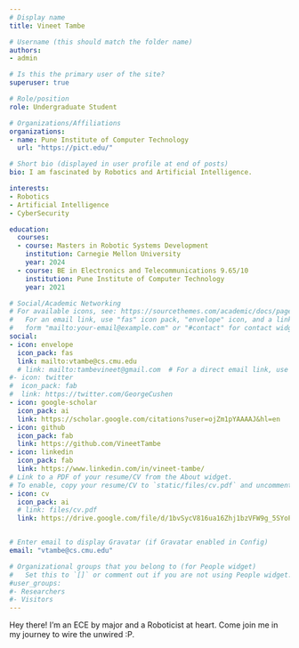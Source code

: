 ```yaml
---
# Display name
title: Vineet Tambe

# Username (this should match the folder name)
authors:
- admin

# Is this the primary user of the site?
superuser: true

# Role/position
role: Undergraduate Student

# Organizations/Affiliations
organizations:
- name: Pune Institute of Computer Technology
  url: "https://pict.edu/"

# Short bio (displayed in user profile at end of posts)
bio: I am fascinated by Robotics and Artificial Intelligence.

interests:
- Robotics
- Artificial Intelligence
- CyberSecurity

education:
  courses:
  - course: Masters in Robotic Systems Development
    institution: Carnegie Mellon University
    year: 2024
  - course: BE in Electronics and Telecommunications 9.65/10 
    institution: Pune Institute of Computer Technology
    year: 2021

# Social/Academic Networking
# For available icons, see: https://sourcethemes.com/academic/docs/page-builder/#icons
#   For an email link, use "fas" icon pack, "envelope" icon, and a link in the
#   form "mailto:your-email@example.com" or "#contact" for contact widget.
social:
- icon: envelope
  icon_pack: fas
  link: mailto:vtambe@cs.cmu.edu
  # link: mailto:tambevineet@gmail.com  # For a direct email link, use "mailto:tambevineet@gmail.com".
#- icon: twitter
#  icon_pack: fab
#  link: https://twitter.com/GeorgeCushen
- icon: google-scholar
  icon_pack: ai
  link: https://scholar.google.com/citations?user=ojZm1pYAAAAJ&hl=en
- icon: github
  icon_pack: fab
  link: https://github.com/VineetTambe
- icon: linkedin
  icon_pack: fab
  link: https://www.linkedin.com/in/vineet-tambe/
# Link to a PDF of your resume/CV from the About widget.
# To enable, copy your resume/CV to `static/files/cv.pdf` and uncomment the lines below.
- icon: cv
  icon_pack: ai
  # link: files/cv.pdf
  link: https://drive.google.com/file/d/1bvSycV816ua16Zhj1bzVFW9g_5SYoPBG/view?usp=sharing


# Enter email to display Gravatar (if Gravatar enabled in Config)
email: "vtambe@cs.cmu.edu"

# Organizational groups that you belong to (for People widget)
#   Set this to `[]` or comment out if you are not using People widget.
#user_groups:
#- Researchers
#- Visitors
---
```

Hey there! I’m an ECE by major and a Roboticist at heart. Come join me in my journey to wire the unwired :P. 
 <!-- Currently I am working on:
- Autonomous Vehicles 
- reinforcement learning
- control systems -->

